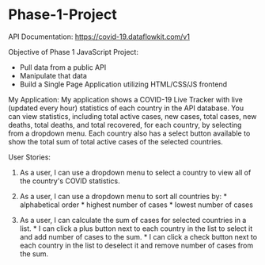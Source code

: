 # Phase-1-Project

API Documentation:
https://covid-19.dataflowkit.com/v1

Objective of Phase 1 JavaScript Project: 
* Pull data from a public API
* Manipulate that data
* Build a Single Page Application utilizing HTML/CSS/JS frontend

My Application: 
My application shows a COVID-19 Live Tracker with live (updated every hour) statistics of each country in the API database.
You can view statistics, including total active cases, new cases, total cases, new deaths, total deaths, and total recovered, 
for each country, by selecting from a dropdown menu. Each country also has a select button available to show the total sum 
of total active cases of the selected countries. 

User Stories:
1. As a user, I can use a dropdown menu to select a country to view all of the country's COVID statistics.

2. As a user, I can use a dropdown menu to sort all countries by:
        * alphabetical order
        * highest number of cases
        * lowest number of cases

3. As a user, I can calculate the sum of cases for selected countries in a list.
        * I can click a plus button next to each country in the list to select it and add number of cases to the sum.
        * I can click a check button next to each country in the list to deselect it and remove number of cases from the sum.
